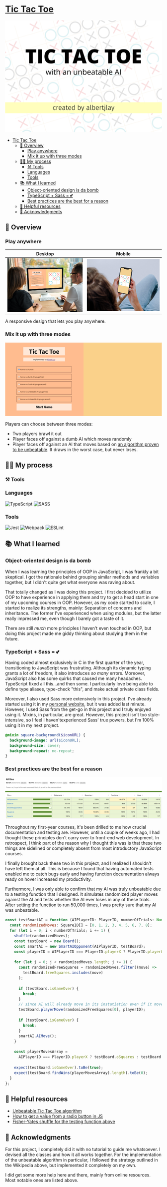 # [Tic Tac Toe](https://albertjlay.github.io/tic-tac-toe/)

![Cover for Tic Tac Toe Project](./project-media/cover.png)

- [Tic Tac Toe](#tic-tac-toe)
  - [:rocket: Overview](#rocket-overview)
    - [Play anywhere](#play-anywhere)
    - [Mix it up with three modes](#mix-it-up-with-three-modes)
  - [:man_technologist: My process](#man_technologist-my-process)
    - [:hammer_and_pick: Tools](#hammer_and_pick-tools)
    - [Languages](#languages)
    - [Tools](#tools)
  - [:books: What I learned](#books-what-i-learned)
    - [Object-oriented design is da bomb](#object-oriented-design-is-da-bomb)
    - [TypeScript + Sass = :two_hearts:](#typescript--sass--two_hearts)
    - [Best practices are the best for a reason](#best-practices-are-the-best-for-a-reason)
  - [:unicorn: Helpful resources](#unicorn-helpful-resources)
  - [:handshake: Acknowledgments](#handshake-acknowledgments)

## :rocket: Overview

### Play anywhere

|                                  Desktop                                   |                                     Mobile                                     |
| :------------------------------------------------------------------------: | :----------------------------------------------------------------------------: |
| ![A mockup of the project in a desktop.](./project-media/desktop-view.png) | ![A mockup of the project in a mobile phone.](./project-media/mobile-view.png) |

A responsive design that lets you play anywhere.

### Mix it up with three modes

![GIF showing how the unbeatable AI works](./project-media/smart-ai-demo.gif.sb-3dd0bc6f-FQJAA8)

Players can choose between three modes:

- Two players brawl it out
- Player faces off against a dumb AI which moves randomly
- Player faces off against an AI that moves based on [an algorithm proven to be unbeatable](https://en.wikipedia.org/wiki/Tic-tac-toe). It draws in the worst case, but never loses.

## :man_technologist: My process

### :hammer_and_pick: Tools

### Languages

<img alt="TypeScript" src="https://img.shields.io/badge/typescript-%23007ACC.svg?style=for-the-badge&logo=typescript&logoColor=white"/> <img alt="SASS" src="https://img.shields.io/badge/SASS-hotpink.svg?style=for-the-badge&logo=SASS&logoColor=white"/>

### Tools

<img alt="Jest" src="https://img.shields.io/badge/-jest-%23C21325?style=for-the-badge&logo=jest&logoColor=white"/> <img alt="Webpack" src="https://img.shields.io/badge/webpack-%238DD6F9.svg?style=for-the-badge&logo=webpack&logoColor=black" /> <img alt="ESLint" src="https://img.shields.io/badge/ESLint-4B3263?style=for-the-badge&logo=eslint&logoColor=white" />

## :books: What I learned

### Object-oriented design is da bomb

When I was learning the principles of OOP in JavaScript, I was frankly a bit skeptical. I got the rationale behind grouping similar methods and variables together, but I didn't quite get what everyone was raving about.

That totally changed as I was doing this project. I first decided to utilize OOP to have experience in applying them and try to get a head start in one of my upcoming courses in OOP. However, as my code started to scale, I started to realize its strengths, mainly: Separation of concerns and inheritance. The former I've experienced when using modules, but the latter really impressed me, even though I barely got a taste of it.

There are still _much_ more principles I haven't even touched in OOP, but doing this project made me giddy thinking about studying them in the future.

### TypeScript + Sass = :two_hearts:

Having coded almost exclusively in C in the first quarter of the year, transitioning to JavaScript was frustrating. Although its dynamic typing grants a lot of freedom, it also introduces _so many_ errors. Moreover, JavaScript also has some quirks that caused me many headaches. TypeScript fixed all this...and then some. I particularly love being able to define type aliases, type-check "this", and make actual private class fields.

Moreover, I also used Sass more extensively in this project. I've already started using it in my [personal website](https://www.albertjlay.com/), but it was added last minute. However, I used Sass from the get-go in this project and I truly enjoyed using it. Mixins, in particular, are great. However, this project isn't too style-intensive, so I feel I haven'texperienced Sass' true powers, but I'm 100% using it in my next project.

```scss
@mixin square-background($iconURL) {
  background-image: url($iconURL);
  background-size: cover;
  background-repeat: no-repeat;
}
```

### Best practices are the best for a reason

![Code coverage of Jest tests](./project-media/code-coverage.png)

Throughout my first-year courses, it's been drilled to me how crucial documentation and testing are. However, until a couple of weeks ago, I had thought these principles don't carry over to front-end web development. In retrospect, I think part of the reason why I thought this was is that these two things are sidelined or completely absent from most introductory JavaScript courses.

I finally brought back these two in this project, and I realized I shouldn't have left them at all. This is because I found that having automated tests enabled me to catch bugs early and having function documentation always ready on hover increased my productivity.

Furthermore, I was only able to confirm that my AI was truly unbeatable due to a testing function that I designed. It simulates randomized player moves against the AI and tests whether the AI ever loses in any of these trials. After setting the function to run 50,000 times, I was pretty sure that my AI was unbeatable.

```js
const testSmartAI = function (AIPlayerID: PlayerID, numberOfTrials: Number) {
  const randomizedMoves: SquareID[] = [0, 1, 2, 3, 4, 5, 6, 7, 8];
  for (let i = 0; i < numberOfTrials; i += 1) {
    shuffle(randomizedMoves);
    const testBoard = new Board();
    const smartAI = new SmartAIOpponent(AIPlayerID, testBoard);
    const playerID = AIPlayerID === PlayerID.playerX ? PlayerID.playerO : PlayerID.playerX;

    for (let j = 0; j < randomizedMoves.length; j += 1) {
      const randomizedFreeSquares = randomizedMoves.filter((move) =>
        testBoard.freeSquares.includes(move)
      );

      if (testBoard.isGameOver) {
        break;
      }
      // since AI will already move in its instatiation even if it moves first
      testBoard.playerMove(randomizedFreeSquares[0], playerID);

      if (testBoard.isGameOver) {
        break;
      }
      smartAI.AIMove();
    }

    const playerMovesArray =
      AIPlayerID === PlayerID.playerX ? testBoard.oSquares : testBoard.xSquares;

    expect(testBoard.isGameOver).toBe(true);
    expect(testBoard.findWins(playerMovesArray).length).toBe(0);
  }
};
```

## :unicorn: Helpful resources

- [Unbeatable Tic Tac Toe algorithm](https://en.wikipedia.org/wiki/Tic-tac-toe)
- [How to get a value from a radio button in JS](https://www.youtube.com/watch?v=cSuEAD-Tnd4)
- [Fisher-Yates shuffle for the testing function above](https://bost.ocks.org/mike/shuffle/)

## :handshake: Acknowledgments

For this project, I completely did it with no tutorial to guide me whatsoever. I devised all the classes and how it all works together. For the implementation of the unbeatable algorithm in particular, I followed the strategy outlined in the Wikipedia above, but implemented it completely on my own.

I did get some more help here and there, mainly from online resources. Most notable ones are listed above.
